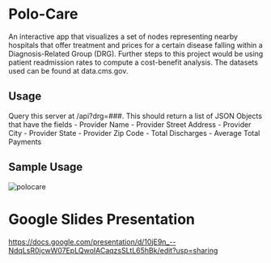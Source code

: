 # Polo-Care
An interactive app that visualizes a set of nodes representing nearby hospitals that offer treatment and prices for a certain disease falling within a Diagnosis-Related Group (DRG). Further steps to this project would be using patient readmission rates to compute a cost-benefit analysis.
The datasets used can be found at data.cms.gov.
## Usage
Query this server at /api?drg=###.
This should return a list of JSON Objects that have the fields
	- Provider Name
	- Provider Street Address
	- Provider City
	- Provider State
	- Provider Zip Code
	- Total Discharges
	- Average Total Payments
## Sample Usage
![polocare](https://cloud.githubusercontent.com/assets/8570913/19623171/8a552c40-988d-11e6-862b-eba624aa99a6.png)

# Google Slides Presentation
https://docs.google.com/presentation/d/10jE9n_--NdqLsR0jcwW07EpLQwoIACaqzsSLtL65hBk/edit?usp=sharing 
